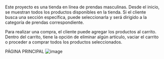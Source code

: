 
Este proyecto es una tienda en línea de prendas masculinas. Desde el inicio, se muestran todos los productos disponibles en la tienda. Si el cliente busca una sección específica, puede seleccionarla y será dirigido a la categoría de prendas correspondiente.

Para realizar una compra, el cliente puede agregar los productos al carrito. Dentro del carrito, tiene la opción de eliminar algún artículo, vaciar el carrito o proceder a comprar todos los productos seleccionados.

PÁGINA PRINCIPAL 
![image](https://github.com/user-attachments/assets/fa9df335-7c43-4c2c-9852-69236fe82dbc)
